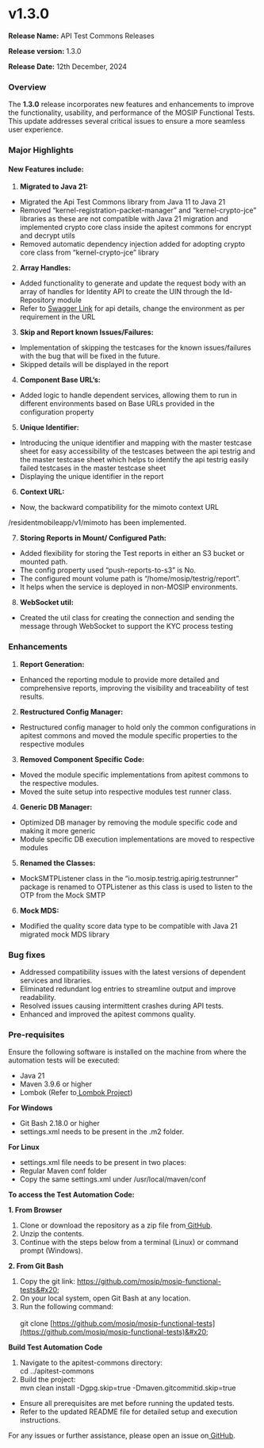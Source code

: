 # v1.3.0

**Release Name:** API Test Commons Releases&#x20;

**Release version:** 1.3.0&#x20;

**Release Date:** 12th December, 2024

### Overview

The **1.3.0** release incorporates new features and enhancements to improve the functionality, usability, and performance of the MOSIP Functional Tests. This update addresses several critical issues to ensure a more seamless user experience.&#x20;

### Major Highlights

#### New Features include: &#x20;

1. **Migrated to Java 21:**&#x20;

* Migrated the Api Test Commons library from Java 11 to Java 21&#x20;
* Removed “kernel-registration-packet-manager” and “kernel-crypto-jce” libraries as these are not compatible with Java 21 migration and implemented crypto core class inside the apitest commons for encrypt and decrypt utils&#x20;
* Removed automatic dependency injection added for adopting crypto core class from “kernel-crypto-jce” library&#x20;

2. **Array Handles:**&#x20;

* Added functionality to generate and update the request body with an array of handles for Identity API to create the UIN through the Id-Repository module &#x20;
* Refer to [Swagger Link](https://api-internal.qa-plan.mosip.net/idrepository/v1/identity/swagger-ui/index.html?configUrl=/idrepository/v1/identity/v3/api-docs/swagger-config#/id-repo-controller) for api details, change the environment as per requirement in the URL &#x20;

3. **Skip and Report known Issues/Failures:**&#x20;

* Implementation of skipping the testcases for the known issues/failures with the bug that will be fixed in the future.&#x20;
* Skipped details will be displayed in the report&#x20;

4. **Component Base URL’s:**&#x20;

* Added logic to handle dependent services, allowing them to run in different environments based on Base URLs provided in the configuration property&#x20;

5. **Unique Identifier:** &#x20;

* Introducing the unique identifier and mapping with the master testcase sheet for easy accessibility of the testcases between the api testrig and the master testcase sheet which helps to identify the api testrig easily failed testcases in the master testcase sheet&#x20;
* Displaying the unique identifier in the report&#x20;

6. **Context URL:**&#x20;

* Now, the backward compatibility for the mimoto context URL&#x20;

/residentmobileapp/v1/mimoto has been implemented.&#x20;

7. **Storing Reports in Mount/ Configured Path:**&#x20;

* Added flexibility for storing the Test reports in either an S3 bucket or mounted path.
* The config property used “push-reports-to-s3” is No.&#x20;
* The configured mount volume path is “/home/mosip/testrig/report”.
* It helps when the service is deployed in non-MOSIP environments.

8. **WebSocket util:**&#x20;

* Created the util class for creating the connection and sending the message through WebSocket to support the KYC process testing&#x20;

### Enhancements&#x20;

1. **Report Generation:**&#x20;

* Enhanced the reporting module to provide more detailed and comprehensive reports, improving the visibility and traceability of test results.&#x20;

2. **Restructured Config Manager:**&#x20;

* Restructured config manager to hold only the common configurations in apitest commons and moved the module specific properties to the respective modules&#x20;

3. **Removed Component Specific Code:**&#x20;

* Moved the module specific implementations from apitest commons to the respective modules.
* Moved the suite setup into respective modules test runner class.

4. **Generic DB Manager:**&#x20;

* Optimized DB manager by removing the module specific code and making it more generic&#x20;
* Module specific DB execution implementations are moved to respective modules&#x20;

5. **Renamed the Classes:**&#x20;

* MockSMTPListener class in the “io.mosip.testrig.apirig.testrunner” package is renamed to OTPListener as this class is used to listen to the OTP from the Mock SMTP&#x20;

6. **Mock MDS:**&#x20;

* Modified the quality score data type to be compatible with Java 21 migrated mock MDS library&#x20;

### Bug fixes

* Addressed compatibility issues with the latest versions of dependent services and libraries.&#x20;
* Eliminated redundant log entries to streamline output and improve readability.&#x20;
* Resolved issues causing intermittent crashes during API tests.&#x20;
* Enhanced and improved the apitest commons quality.

### Pre-requisites&#x20;

Ensure the following software is installed on the machine from where the automation tests will be executed:&#x20;

* Java 21&#x20;
* Maven 3.9.6 or higher&#x20;
* Lombok (Refer to[ Lombok Project](https://projectlombok.org/download))&#x20;

**For Windows**&#x20;

* Git Bash 2.18.0 or higher&#x20;
* settings.xml needs to be present in the .m2 folder.&#x20;

**For Linux**&#x20;

* settings.xml file needs to be present in two places:&#x20;
* Regular Maven conf folder&#x20;
* Copy the same settings.xml under /usr/local/maven/conf&#x20;

**To access the Test Automation Code:**

**1. From Browser**&#x20;

1. Clone or download the repository as a zip file from[ GitHub](https://github.com/mosip/mosip-functional-tests).&#x20;
2. Unzip the contents.&#x20;
3. Continue with the steps below from a terminal (Linux) or command prompt (Windows).&#x20;

**2. From Git Bash**&#x20;

1. Copy the git link: https://github.com/mosip/mosip-functional-tests&#x20;
2. On your local system, open Git Bash at any location.&#x20;
3. Run the following command: \
   \
   git clone [https://github.com/mosip/mosip-functional-tests](https://github.com/mosip/mosip-functional-tests)&#x20;

**Build Test Automation Code**&#x20;

1. Navigate to the apitest-commons directory: \
   cd ../apitest-commons&#x20;
2. Build the project: \
   mvn clean install -Dgpg.skip=true -Dmaven.gitcommitid.skip=true&#x20;

* Ensure all prerequisites are met before running the updated tests.&#x20;
* Refer to the updated README file for detailed setup and execution instructions.&#x20;

For any issues or further assistance, please open an issue on[ GitHub](https://github.com/mosip/mosip-functional-tests/issues).&#x20;
